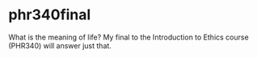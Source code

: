 # phr340final
What is the meaning of life? My final to the Introduction to Ethics course (PHR340) will answer just that.
